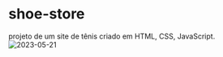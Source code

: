 # shoe-store
projeto de um site de tênis criado em HTML, CSS, JavaScript.
![2023-05-21](https://github.com/Ronalddavy9/shoe-store/assets/115994430/80b85cd8-b31b-42ae-8837-e68807c6d4e7)
